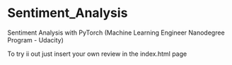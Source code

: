 # Sentiment_Analysis
Sentiment Analysis with PyTorch (Machine Learning Engineer Nanodegree Program - Udacity)

To try ii out just insert your own review in the index.html page
